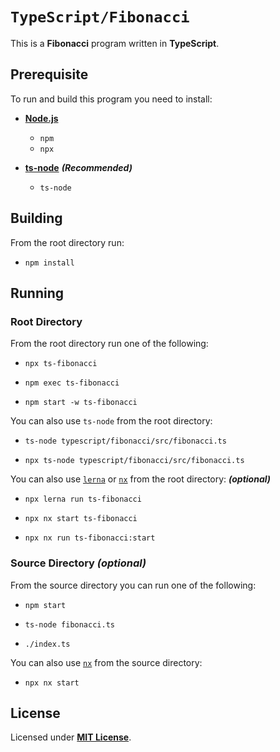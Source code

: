 # `TypeScript/Fibonacci`

This is a **Fibonacci** program written in **TypeScript**.

## Prerequisite

To run and build this program you need to install:

* [**Node.js**](https://nodejs.org/en/download/current)
  * `npm`
  * `npx`

* [**ts-node**](https://typestrong.org/ts-node/docs/installation) _**(Recommended)**_
  * `ts-node`

## Building

From the root directory run:

* ```
  npm install
  ```

## Running

### Root Directory

From the root directory run one of the following:

* ```
  npx ts-fibonacci
  ```
* ```
  npm exec ts-fibonacci
  ```
* ```
  npm start -w ts-fibonacci
  ```

You can also use `ts-node` from the root directory:

* ```
  ts-node typescript/fibonacci/src/fibonacci.ts
  ```
* ```
  npx ts-node typescript/fibonacci/src/fibonacci.ts
  ```

You can also use [`lerna`](https://lerna.js.org/) or [`nx`](https://nx.dev/) from the root directory: _**(optional)**_

* ```
  npx lerna run ts-fibonacci
  ```
* ```
  npx nx start ts-fibonacci
  ```
* ```
  npx nx run ts-fibonacci:start
  ```

### Source Directory _(optional)_

From the source directory you can run one of the following:

* ```
  npm start
  ```
* ```
  ts-node fibonacci.ts
  ```
* ```
  ./index.ts
  ```

You can also use [`nx`](https://nx.dev/) from the source directory:

* ```
  npx nx start
  ```

## License

Licensed under [**MIT License**](LICENSE).
